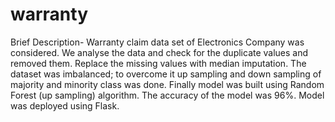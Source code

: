 # warranty
Brief Description- Warranty claim data set of Electronics Company was considered. We analyse the data and check for the duplicate values and removed them. Replace the missing values with median imputation. The dataset was imbalanced; to overcome it up sampling and down sampling of majority and minority class was done. Finally model was built using Random Forest (up sampling) algorithm. The accuracy of the model was 96%. Model was deployed using Flask.
